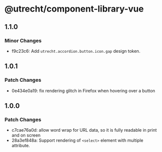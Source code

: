 # @utrecht/component-library-vue

## 1.1.0

### Minor Changes

- f9c23c6: Add `utrecht.accordion.button.icon.gap` design token.

## 1.0.1

### Patch Changes

- 0e434e0a19: fix rendering glitch in Firefox when hovering over a button

## 1.0.0

### Patch Changes

- c7cae76a0d: allow word wrap for URL data, so it is fully readable in print and on screen
- 28a3ef848a: Support rendering of `<select>` element with multiple attribute.
